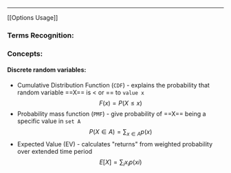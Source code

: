 ***
[[Options Usage]]
### Terms Recognition:

### Concepts:

#### Discrete random variables:
- Cumulative Distribution Function (`CDF`) - explains the probability that random variable ==X== is < or == to `value x` $$F(x)=P(X≤x)$$
- Probability mass function (`PMF`) - give probability of ==X== being a specific value in `set A` $$P(X∈A)=∑_{x∈A}​p(x)$$
- Expected Value (EV) - calculates "returns" from weighted probability over extended time period $$E[X]=∑_{i}x_ip(xi)$$ 
